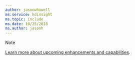 ```yaml
---
author: jasonwhowell
ms.service: hdinsight
ms.topic: include
ms.date: 10/25/2018
ms.author: jasonh
---
```

> [!NOTE]
> [Learn more about upcoming enhancements and capabilities](https://aka.ms/hdinsightnew).
